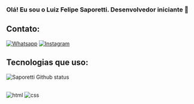### Olá! Eu sou o Luiz Felipe Saporetti. Desenvolvedor iniciante 🤙
## Contato:

[![Whatsapp](https://img.shields.io/badge/WhatsApp-25D366?style=for-the-badge&logo=whatsapp&logoColor=white)](https://api.whatsapp.com/send?phone=5521982247474&text=)
[![Instagram](https://img.shields.io/badge/Instagram-E4405F?style=for-the-badge&logo=instagram&logoColor=white)](https://www.instagram.com/luizsaporetti)


## Tecnologias que uso:
![Saporetti Github status](https://github-readme-stats.vercel.app/api/top-langs/?username=Saporetti&layout=compact)
<div styLe= "display: inline_block"><br/>
<img alt= "html" src=https://img.shields.io/badge/HTML-239120?style=for-the-badge&logo=html5&logoColor=white>
<img alt= "css" src=https://img.shields.io/badge/CSS-239120?&style=for-the-badge&logo=css3&logoColor=white>
</div>
